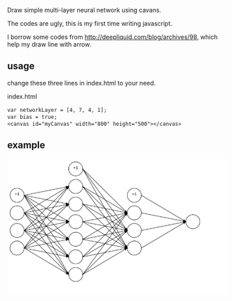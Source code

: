 Draw simple multi-layer neural network using cavans.

The codes are ugly, this is my first time writing javascript.

I borrow some codes from http://deepliquid.com/blog/archives/98, which help my draw line with arrow. 

## usage
change these three lines in index.html to your need.

index.html
```
var networkLayer = [4, 7, 4, 1];
var bias = true;
<canvas id="myCanvas" width="800" height="500"></canvas>
```
## example
![](example.png)


